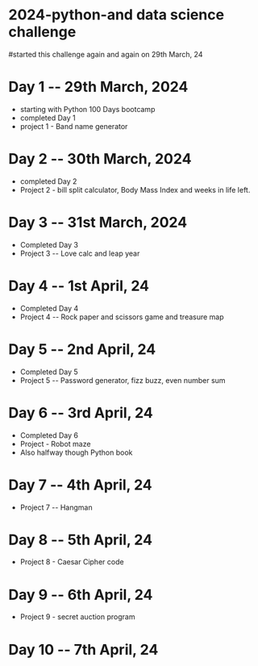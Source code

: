 # 2024-python-and data science challenge
#started this challenge again and again on 29th March, 24

# Day 1 -- 29th March, 2024
- starting with Python 100 Days bootcamp
- completed Day 1 
- project 1 - Band name generator

# Day 2 -- 30th March, 2024
- completed Day 2
- Project 2 - bill split calculator, Body Mass Index and weeks in life left.

# Day 3 -- 31st March, 2024
- Completed Day 3
- Project 3 -- Love calc and leap year 

# Day 4 -- 1st April, 24
- Completed Day 4
- Project 4 -- Rock paper and scissors game and treasure map

# Day 5 -- 2nd April, 24
- Completed Day 5
- Project 5 -- Password generator, fizz buzz, even number sum

# Day 6 -- 3rd April, 24
- Completed Day 6
- Project - Robot maze
- Also halfway though Python book

# Day 7 -- 4th April, 24
- Project 7 -- Hangman 

# Day 8 -- 5th April, 24
- Project 8 - Caesar Cipher code

# Day 9 -- 6th April, 24
- Project 9 - secret auction program

# Day 10 -- 7th April, 24



